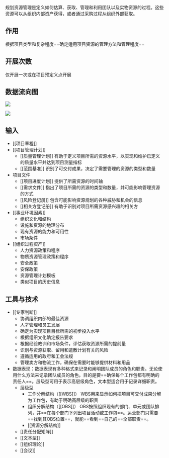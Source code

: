 规划资源管理是定义如何估算、获取、管理和利用团队以及实物资源的过程。这些资源可以从组织内部资产获得，或者通过采购过程从组织外部获取。

## 作用
根据项目类型和复杂程度==确定适用项目资源的管理方法和管理程度==

## 开展次数
仅开展一次或在项目预定义点开展

## 数据流向图
![](https://raw.githubusercontent.com/a812305914/PMP/main/img/202210120050946.png)


![](https://raw.githubusercontent.com/a812305914/PMP/main/img/202210120050995.png)

## 输入
+ [[项目章程]]
+ [[项目管理计划]]
	+ [[质量管理计划]] 有助于定义项目所需的资源水平，以实现和维护已定义的质量水平并达到项目测量指标
	+ [[范围基准]] 识别了可交付成果，决定了需要管理的资源的类型和数量
+ 项目文件
	+ [[项目进度计划]] 提供了所需资源的时间轴
	+ [[需求文件]] 指出了项目所需的资源的类型和数量，并可能影响管理资源的方式
	+ [[风险登记册]] 包含可能影响资源规划的各种威胁和机会的信息
	+ [[相关方登记册]] 有助于识别对项目所需资源感兴趣的相关方
+ [[事业环境因素]]
	+ 组织文化和结构
	+ 设施和资源的地理分布
	+ 现有资源的能力和可用性
	+ 市场条件
+ [[组织过程资产]]
	+ 人力资源政策和程序
	+ 物质资源管理政策和程序
	+ 安全政策
	+ 安保政策
	+ 资源管理计划模板
	+ 类似项目的历史信息

## 工具与技术
+ [[专家判断]]
	+ 协调组织内部的最佳资源
	+ 人才管理和员工发展
	+ 确定为实现项目目标所需的初步投入水平
	+ 根据组织文化确定报告要求
	+ 根据经验教训和市场条件，评估获取资源所需的提前量
	+ 识别与资源获取、留用和遣散计划有关的风险
	+ 遵循适用的政府和工会法规
	+ 管理卖方和物流工作，确保在需要时能够提供材料和用品
+ 数据表现：数据表现有多种格式来记录和阐明团队成员的角色和职责。无论使用什么方法来记录团队成员的角色，目的是要==确保每个工作包都有明确的责任人==。层级型可用于表示高层级角色，文本型适合用于记录详细职责。
	+ 层级型
		+ 工作分解结构（[[WBS]]） WBS用来显示如何把项目可交付成果分解为工作包，有助于明确高层级的职责
		+ 组织分解结构（[[OBS]]） OBS按照组织现有的部门、单元或团队排列，并==在每个部门下列出项目活动或工作包==。运营部门只需要==找到其OBS位置==，就能==看到==自己的==全部职责==。
		+ [[资源分解结构]]
	+ [[责任分配矩阵]]
	+ [[文本型]]
	+ [[组织理论]]
	+ [[会议]]